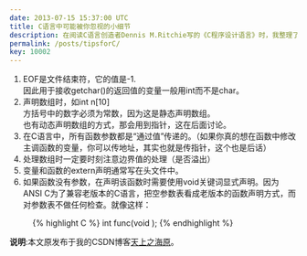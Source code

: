 ```yaml
---
date: 2013-07-15 15:37:00 UTC
title: C语言中可能被你忽视的小细节
description: 在阅读C语言创造者Dennis M.Ritchie写的《C程序设计语言》时，我整理了一些简单的tips，希望对你们有些帮助。
permalink: /posts/tipsforC/
key: 10002
---
```


1. EOF是文件结束符，它的值是-1.<br/>
   因此用于接收getchar()的返回值的变量一般用int而不是char。
2. 声明数组时，如int n[10]<br/>
   方括号中的数字必须为常数，因为这是静态声明数组。<br/>
   也有动态声明数组的方式，那会用到指针，这在后面讨论。
3. 在C语言中，所有函数参数都是“通过值”传递的。（如果你真的想在函数中修改主调函数的变量，你可以传地址，其实也就是传指针，这个也是后话）
4. 处理数组时一定要时刻注意边界值的处理（是否溢出）
5. 变量和函数的extern声明通常写在头文件中。
6. 如果函数没有参数，在声明该函数时需要使用void关键词显式声明。因为ANSI C为了兼容老版本的C语言，把空参数表看成老版本的函数声明方式，而对参数表不做任何检查。就像这样：
<div style="margin-left: 40px">
{% highlight C %}
int func(void );
{% endhighlight %}
</div>

**说明**:本文原发布于我的CSDN博客[天上之海原](http://blog.csdn.net/zry656565)。